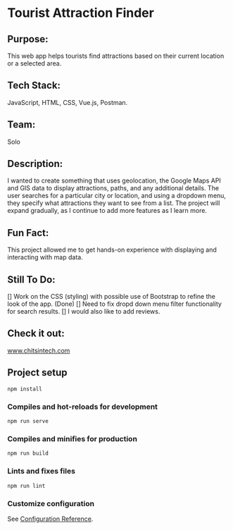 # Tourist Attraction Finder

## Purpose:
This web app helps tourists find attractions based on their current location or a selected area.
## Tech Stack:
JavaScript, HTML, CSS, Vue.js, Postman.
## Team:
Solo
## Description:
I wanted to create something that uses geolocation, the Google Maps API and GIS data  to display attractions, paths, and any additional details.
The user searches for a particular city or location, and using a dropdown menu, they specify what attractions they want to see from a list.
The project will expand gradually, as I continue to add more features as I learn more.

## Fun Fact:
This project allowed me to get hands-on experience with displaying and interacting with map data.
## Still To Do:
[] Work on the CSS (styling) with possible use of Bootstrap to refine the look of the app. (Done)
[] Need to fix dropd down menu filter functionality for search results.
[] I would also like to add reviews.
## Check it out:
www.chitsintech.com


## Project setup
```
npm install
```

### Compiles and hot-reloads for development
```
npm run serve
```

### Compiles and minifies for production
```
npm run build
```

### Lints and fixes files
```
npm run lint
```

### Customize configuration
See [Configuration Reference](https://cli.vuejs.org/config/).
